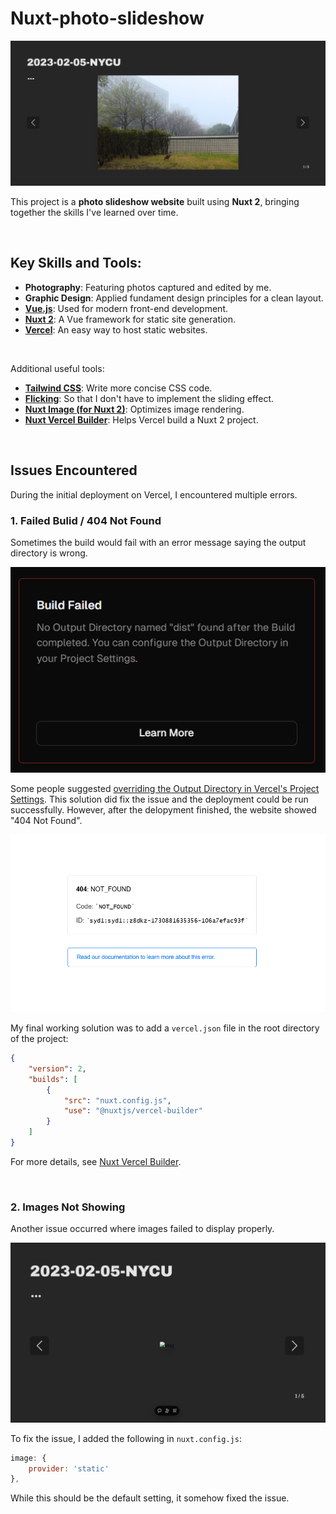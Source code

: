 # Nuxt-photo-slideshow

![webiste demo](README-images/website-demo.jpeg)

This project is a **photo slideshow website** built using **Nuxt 2**, bringing together the skills I've learned over time.

<br />

## Key Skills and Tools:

- **Photography**: Featuring photos captured and edited by me.
- **Graphic Design**: Applied fundament design principles for a clean layout.
- **[Vue.js](https://vuejs.org/)**: Used for modern front-end development.
- **[Nuxt 2](https://v2.nuxt.com/)**: A Vue framework for static site generation.
- **[Vercel](https://vercel.com/)**: An easy way to host static websites.

<br />

Additional useful tools:
- **[Tailwind CSS](https://tailwindcss.com/)**: Write more concise CSS code.
- **[Flicking](https://naver.github.io/egjs-flicking/)**: So that I don't have to implement the sliding effect.
- **[Nuxt Image (for Nuxt 2)](https://v0.image.nuxtjs.org/)**: Optimizes image rendering.
- **[Nuxt Vercel Builder](https://github.com/nuxt/vercel-builder/tree/main)**: Helps Vercel build a Nuxt 2 project.

<br />

## Issues Encountered

During the initial deployment on Vercel, I encountered multiple errors.

### 1. Failed Bulid / 404 Not Found

Sometimes the build would fail with an error message saying the output directory is wrong.

![webiste demo](README-images/error-message.png)

Some people suggested [overriding the Output Directory in Vercel's Project Settings](https://stackoverflow.com/questions/75592472/no-output-directory-named-build-found-after-the-build-completed-you-can-confi). This solution did fix the issue and the deployment could be run successfully. However, after the delopyment finished, the website showed "404 Not Found".

![webiste demo](README-images/404-not-found.png)

My final working solution was to add a  `vercel.json` file in the root directory of the project:
```json
{
    "version": 2,
    "builds": [
        {
            "src": "nuxt.config.js",
            "use": "@nuxtjs/vercel-builder"
        }
    ]
}
```
For more details, see [Nuxt Vercel Builder](https://github.com/nuxt/vercel-builder/tree/main).

<br />

### 2. Images Not Showing

Another issue occurred where images failed to display properly.

![webiste demo](README-images/no-images.png)

To fix the issue, I added the following in `nuxt.config.js`:
```js
image: {
    provider: 'static'
},
```
While this should be the default setting, it somehow fixed the issue.
